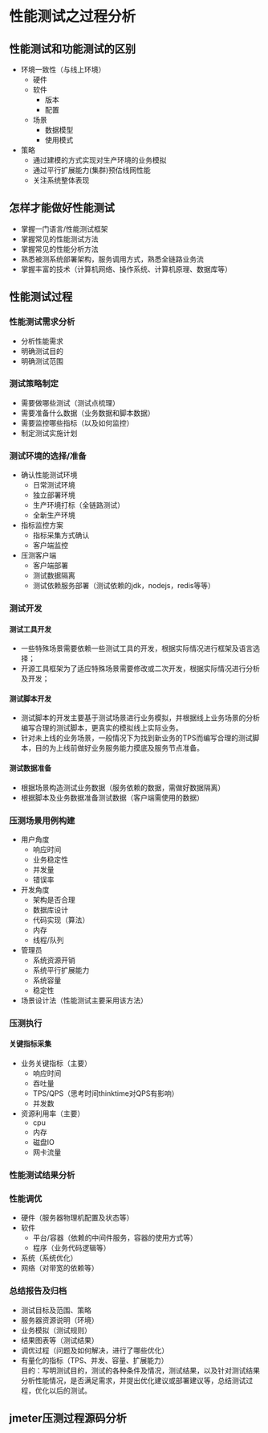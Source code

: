 # 性能测试之过程分析

## 性能测试和功能测试的区别
- 环境一致性（与线上环境）
  - 硬件
  - 软件
    - 版本
    - 配置
  - 场景
    - 数据模型
    - 使用模式
- 策略
  - 通过建模的方式实现对生产环境的业务模拟
  - 通过平行扩展能力(集群)预估线网性能
  - 关注系统整体表现
  
## 怎样才能做好性能测试
- 掌握一门语言/性能测试框架
- 掌握常见的性能测试方法
- 掌握常见的性能分析方法
- 熟悉被测系统部署架构，服务调用方式，熟悉全链路业务流
- 掌握丰富的技术（计算机网络、操作系统、计算机原理、数据库等）

## 性能测试过程

### 性能测试需求分析
- 分析性能需求
- 明确测试目的
- 明确测试范围

### 测试策略制定
- 需要做哪些测试（测试点梳理）
- 需要准备什么数据（业务数据和脚本数据）
- 需要监控哪些指标（以及如何监控）
- 制定测试实施计划

### 测试环境的选择/准备
- 确认性能测试环境
  - 日常测试环境
  - 独立部署环境
  - 生产环境打标（全链路测试）
  - 全新生产环境
- 指标监控方案
  - 指标采集方式确认
  - 客户端监控
- 压测客户端
  - 客户端部署
  - 测试数据隔离
  - 测试依赖服务部署（测试依赖的jdk，nodejs，redis等等）

### 测试开发

#### 测试工具开发
- 一些特殊场景需要依赖一些测试工具的开发，根据实际情况进行框架及语言选择；
- 开源工具框架为了适应特殊场景需要修改或二次开发，根据实际情况进行分析及开发；

#### 测试脚本开发
- 测试脚本的开发主要基于测试场景进行业务模拟，并根据线上业务场景的分析编写合理的测试脚本，更真实的模拟线上实际业务。
- 针对未上线的业务场景，一般情况下为找到新业务的TPS而编写合理的测试脚本，目的为上线前做好业务服务能力摸底及服务节点准备。

#### 测试数据准备
- 根据场景构造测试业务数据（服务依赖的数据，需做好数据隔离）
- 根据脚本及业务数据准备测试数据（客户端需使用的数据）

### 压测场景用例构建
- 用户角度
	- 响应时间
	- 业务稳定性
	- 并发量
	- 错误率
- 开发角度
	- 架构是否合理
	- 数据库设计
	- 代码实现（算法）
	- 内存
	- 线程/队列
- 管理员
	- 系统资源开销
	- 系统平行扩展能力
	- 系统容量
	- 稳定性
- 场景设计法（性能测试主要采用该方法）

### 压测执行

#### 关键指标采集
- 业务关键指标（主要）
  - 响应时间
  - 吞吐量
  - TPS/QPS（思考时间thinktime对QPS有影响）
  - 并发数
- 资源利用率（主要）
  - cpu
  - 内存
  - 磁盘IO
  - 网卡流量
  
### 性能测试结果分析

### 性能调优
- 硬件（服务器物理机配置及状态等）
- 软件
  - 平台/容器（依赖的中间件服务，容器的使用方式等）
  - 程序（业务代码逻辑等）
- 系统（系统优化）
- 网络（对带宽的依赖等）

### 总结报告及归档
- 测试目标及范围、策略
- 服务器资源说明（环境）
- 业务模拟（测试规则）
- 结果图表等（测试结果）
- 调优过程（问题及如何解决，进行了哪些优化）
- 有量化的指标（TPS、并发、容量、扩展能力）  
目的：写明测试目的，测试的各种条件及情况，测试结果，以及针对测试结果分析性能情况，是否满足需求，并提出优化建议或部署建议等，总结测试过程，优化以后的测试。

## jmeter压测过程源码分析

